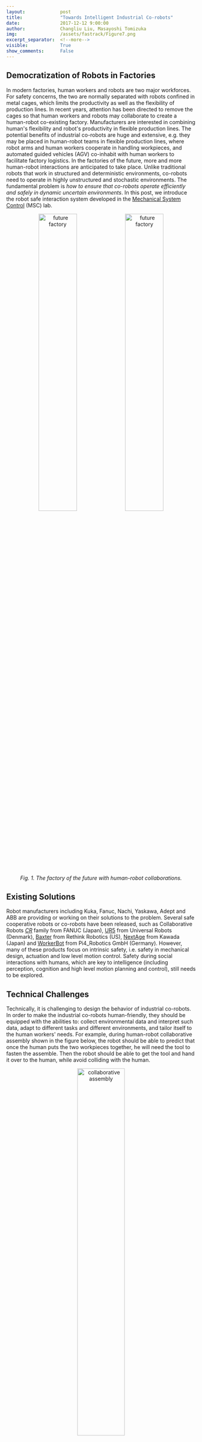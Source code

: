 ```yaml
---
layout:             post
title:              "Towards Intelligent Industrial Co-robots"
date:               2017-12-12 9:00:00
author:             Changliu Liu, Masayoshi Tomizuka
img:                /assets/fastrack/Figure7.png
excerpt_separator:  <!--more-->
visible:            True
show_comments:      False
---
```


## Democratization of Robots in Factories

In modern factories, human workers and robots are two major workforces.  For safety concerns, the two are normally separated with robots confined in metal cages, which limits the productivity as well as the flexibility of production lines. In recent years, attention has been directed to remove the cages so that human workers and robots may collaborate to create a human-robot co-existing factory. Manufacturers are interested in combining human's flexibility and robot's productivity in flexible production lines. The potential benefits of industrial co-robots are huge and extensive, e.g. they may be placed in human-robot teams in flexible production lines, where robot arms and human workers cooperate in handling workpieces, and automated guided vehicles (AGV) co-inhabit with human workers to facilitate factory logistics. In the factories of the future, more and more human-robot interactions are anticipated to take place. Unlike traditional robots that work in structured and deterministic environments, co-robots need to operate in highly unstructured and stochastic environments. The fundamental problem is *how to ensure that co-robots operate efficiently and safely in dynamic uncertain environments*. In this post, we introduce the robot safe interaction system developed in the [Mechanical System Control](msc.berkeley.edu) (MSC) lab.

<p style="text-align:center;">
<img width = "45%" src="http://msc.berkeley.edu/assets/images/research/bair/futurefactory.gif" title="future factory">
<img width = "45%" src="http://msc.berkeley.edu/assets/images/research/bair/T3.gif" title="future factory">
<br>
<i>
Fig. 1. The factory of the future with human-robot collaborations.
</i>
</p>

<!--more-->

## Existing Solutions

Robot manufacturers including Kuka, Fanuc, Nachi, Yaskawa, Adept and ABB  are providing or working on their solutions to the problem. Several safe cooperative robots or co-robots have been released, such as Collaborative Robots [*CR*](http://robot.fanucamerica.com/products/robots/collaborative-robot-fanuc-cr-35ia.aspx) family from FANUC (Japan), [UR5](http://www.universalrobots.com/GB/Products.aspx) from Universal Robots (Denmark), [Baxter](http://www.rethinkrobotics.com/products/baxter/) from Rethink Robotics (US), [NextAge](http://singularityhub.com/2011/12/09/a-drop-in-solution-for-replacing-humanlabor-kawadas-nextage-robot/) from Kawada (Japan) and [WorkerBot](http://spectrum.ieee.org/automaton/robotics/industrial-robots/pi4-workerbot-is-one-happy-factory-bot) from Pi4_Robotics GmbH (Germany). However, many of these products focus on intrinsic safety, i.e. safety in mechanical design, actuation and low level motion control. Safety during social interactions with humans, which are key to intelligence (including perception, cognition and high level motion planning and control), still needs to be explored.


## Technical Challenges

Technically, it is challenging to design the behavior of industrial co-robots. In order to make the industrial co-robots human-friendly, they should be equipped with the abilities to: collect environmental data and interpret such data, adapt to different tasks and different environments, and tailor itself to the human workers' needs. For example, during human-robot collaborative assembly shown in the figure below, the robot should be able to predict that once the human puts the two workpieces together, he will need the tool to fasten the assemble. Then the robot should be able to get the tool and hand it over to the human, while avoid colliding with the human.

<p style="text-align:center;">
<img width = "50%" src="http://msc.berkeley.edu/assets/images/research/bair/int-all.png" title="collaborative assembly">
<br>
<i>
Fig. 2. Human-robot collaborative assembly.
</i>
</p>


To achieve such behavior, the challenges lie in (1) the complication of human behaviors, and (2) the difficulty in assurance of real time safety without sacrificing efficiency. The stochastic nature of human motions brings huge uncertainty to the system, making it hard to ensure safety and efficiency.


## The Robot Safe Interaction System and Real-time Non-convex Optimization

The robot safe interaction system (RSIS) has been developed in the [Mechanical System Control lab](msc.berkeley.edu), which establishes a methodology to design the robot behavior to achieve safety and efficiency in peer-to-peer human-robot interactions.

As robots need to interact with humans, who have long acquired interactive behaviors, it is natural to let robot mimic human behavior. Human’s interactive behavior can result from either deliberate thoughts or conditioned reflex. For example, if there is a rear-end collision in the front, the driver of a following car may instinctively hit the brake. However, after a second thought, that driver may speed up to cut into the other lane to avoid chain rear-end. The first is a short-term reactive behavior for safety, while the second needs calculation on current conditions, e.g. whether there is enough space to achieve a full stop, whether there is enough gap for a lane change, and whether it is safer to change lane or do a full stop.

A parallel planning and control architecture has been introduced mimicking these kind of behavior, which included both long term and short term motion planners. The long term planner (efficiency controller) emphasizes efficiency and solves a long-term optimal control problem in receding horizons with low sampling rate. The short term planner (safety controller) addresses real time safety by solving a short-term optimal control problem with high sampling rate based on the trajectories planned by the efficiency controller. This parallel architecture also addresses the uncertainties, where the long term planner plans according to the most-likely behavior of others, and the short term planner considers almost all possible movements of others in the short term to ensure safety.

<p style="text-align:center;">
<img width = "50%" src="{{site.url}}{{site.baseurl}}/assets/corobots/parallel-architecture.jpg" title="parallel-architecture">
<br>
<i>
Fig. 3. The parallel planning and control architecture in the robot safe interaction system.
</i>
</p>

However, the robot motion planning problems in clustered environment are highly nonlinear and non-convex, hence hard to solve in real time. To ensure timely responses to the change of the environment, fast algorithms are developed for real-time computation, e.g. the convex feasible set algorithm (CFS) for the long term optimization, and the safe set algorithm (SSA) for the short term optimization. These algorithms achieve faster computation by convexification of the original non-convex problem, which is assumed to have convex objective functions, but non-convex constraints. The convex feasible set algorithm (CFS) iteratively solves a sequence of sub-problems constrained in convex subsets of the feasible domain. The sequence of solutions will converge to a local optima. It converges in fewer iterations and run faster than generic non-convex optimization solvers such as sequential quadratic programming (SQP) and interior point method (ITP). On the other hand, the safe set algorithm (SSA) transforms the non convex state space constraints to convex control space constraints using the idea of invariant set.

<p style="text-align:center;">
<img width="25%" src="{{site.url}}{{site.baseurl}}/assets/corobots/CFS2.gif" title="CFS">
<br>
<i>
Fig. 4. Illustration of convexification in the CFS algorithm.
</i>
</p>

With the parallel planner and the optimization algorithms, the robot can interact with the environment safely and finish the tasks efficiently.

<p style="text-align:center;">
<img width = "50%" src="http://msc.berkeley.edu/assets/images/research/bair/rsis.gif" title="experiment">
<br>
<i>
Fig. 5. Real time motion planning and control.
</i>
</p>

## Towards General Intelligence: the Safe and Efficient Robot Collaboration System (SERoCS)

We now work on an advanced version of RSIS in the Mechanical System Control lab, [the safe and efficient robot collaboration system (SERoCS)](http://msc.berkeley.edu/research/serocs.html), which is supported by National Science Foundation (NSF) [Award #1734109](https://www.nsf.gov/awardsearch/showAward?AWD_ID=1734109&HistoricalAwards=false). In addition to safe motion planning and control algorithms for safe human-robot interactions (HRI), SERoCS also consists of robust cognition algorithms for environment monitoring, optimal task planning algorithms for safe human-robot collaboration.  The SERoCS will significantly expand the skill sets of the co-robots and prevent or minimize occurrences of human-robot collision and robot-robot collision during operation, hence enables harmonic human-robot collaboration in the future.

<p style="text-align:center;">
<img width = "60%" src="http://msc.berkeley.edu/assets/images/research/nri/SERoCS.png" title="Architecture">
<br>
<i>
Fig. 6. SERoCS Architecture.
</i>
</p>

## References

| C. Liu, and M. Tomizuka, "[Algorithmic safety measures for intelligent industrial co-robots](http://ieeexplore.ieee.org/abstract/document/7487476/)," in *IEEE International Conference on Robotics and Automation (ICRA)*, 2016. |
| C. Liu, and M. Tomizuka, "[Designing the robot behavior for safe human robot interactions](https://www.springerprofessional.de/en/designing-the-robot-behavior-for-safe-human-robot-interactions/12035766)", in *Trends in Control and Decision-Making for Human-Robot Collaboration Systems (Y. Wang and F. Zhang (Eds.))*. Springer, 2017. |
| C. Liu, and M. Tomizuka, "[Real time trajectory optimization for nonlinear robotic systems: Relaxation and convexification](https://authors.elsevier.com/a/1VlV7c8EXUexT)", in *Systems & Control Letters*, vol. 108, pp. 56-63, Oct. 2017. |
| C. Liu, C. Lin, and M. Tomizuka, "The convex feasible set algorithm for real time optimization in motion planning",  [arXiv:1709.00627](https://arxiv.org/abs/1709.00627). |
